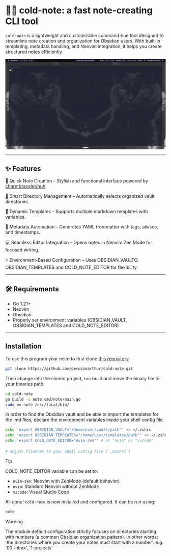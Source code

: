 # 🥶📝 cold-note: a fast note-creating CLI tool

`cold-note` is a lightweight and customizable command-line tool designed to streamline note creation and organization for Obsidian users. With built-in templating, metadata handling, and Neovim integration, it helps you create structured notes efficiently.

![Demo](public/gif/cold-note.gif)

---

## ✨ Features

🚀 Quick Note Creation – Stylish and functional interface powered by [charmbracelet/huh](https://github.com/charmbracelet/huh).

📁 Smart Directory Management – Automatically selects organized vault directories.

📜 Dynamic Templates – Supports multiple markdown templates with variables.

📝 Metadata Automation – Generates YAML frontmatter with tags, aliases, and timestamps.

💻 Seamless Editor Integration – Opens notes in Neovim Zen Mode for focused writing.

⚡ Environment-Based Configuration – Uses OBSIDIAN_VAULTO, OBSIDIAN_TEMPLATES and COLD_NOTE_EDITOR for flexibility.

---

## 🛠 Requirements

- Go 1.21+
- Neovim
- Obsidian
- Properly set environment variables (OBSIDIAN_VAULT, OBSIDIAN_TEMPLATES and COLD_NOTE_EDITOR)

---

## Installation

To use this program your need to first clone [this repository](https://github.com/peruzzoarthur/cold-note).

```bash
git clone https://github.com/peruzzoarthur/cold-note.git
```

Then change into the cloned project, run build and move the binary file to your binaries path.

```bash
cd cold-note
go build -o note cmd/note/main.go
sudo mv note /usr/local/bin/
```

In order to find the Obsidian vault and be able to import the templates for the .md files, declare the environment variables inside your shell config file.

```bash
echo 'export OBSIDIAN_VAULT="/home/user/vault/path"' >> ~/.zshrc
echo 'export OBSIDIAN_TEMPLATES="/home/user/templates/path"' >> ~/.zshrc
echo 'export COLD_NOTE_EDITOR="nvim-zen"' # or "nvim" or "vscode"

# adjust filename to your shell config file (`.bashrc`)
```

> [!TIP]
> COLD_NOTE_EDITOR variable can be set to:
>  - `nvim-zen`: Neovim with ZenMode (default behavior)
>  - `nvim`: Standard Neovim without ZenMode
>  - `vscode`: Visual Studio Code


All done! `cold-note` is now installed and configured. It can be run using:

```bash
note
```

> [!WARNING]
> The module default configuration strictly focuses on directories starting with numbers (a common Obsidian organization pattern).
> In other words: 'the directories where you create your notes must start with a number'. e.g. '00-inbox', '1-projects'
